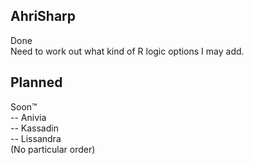 ## AhriSharp<br>
Done<br>
Need to work out what kind of R logic options I may add.

## Planned<br>
Soon™<br>
-- Anivia<br>
-- Kassadin<br>
-- Lissandra<br>
(No particular order)
